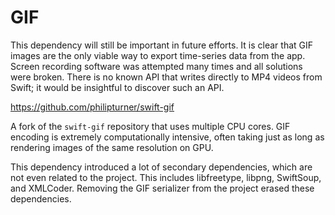 # GIF

This dependency will still be important in future efforts. It is clear that GIF images are the only viable way to export time-series data from the app. Screen recording software was attempted many times and all solutions were broken. There is no known API that writes directly to MP4 videos from Swift; it would be insightful to discover such an API.

https://github.com/philipturner/swift-gif

A fork of the `swift-gif` repository that uses multiple CPU cores. GIF encoding is extremely computationally intensive, often taking just as long as rendering images of the same resolution on GPU.

This dependency introduced a lot of secondary dependencies, which are not even related to the project. This includes libfreetype, libpng, SwiftSoup, and XMLCoder. Removing the GIF serializer from the project erased these dependencies.
